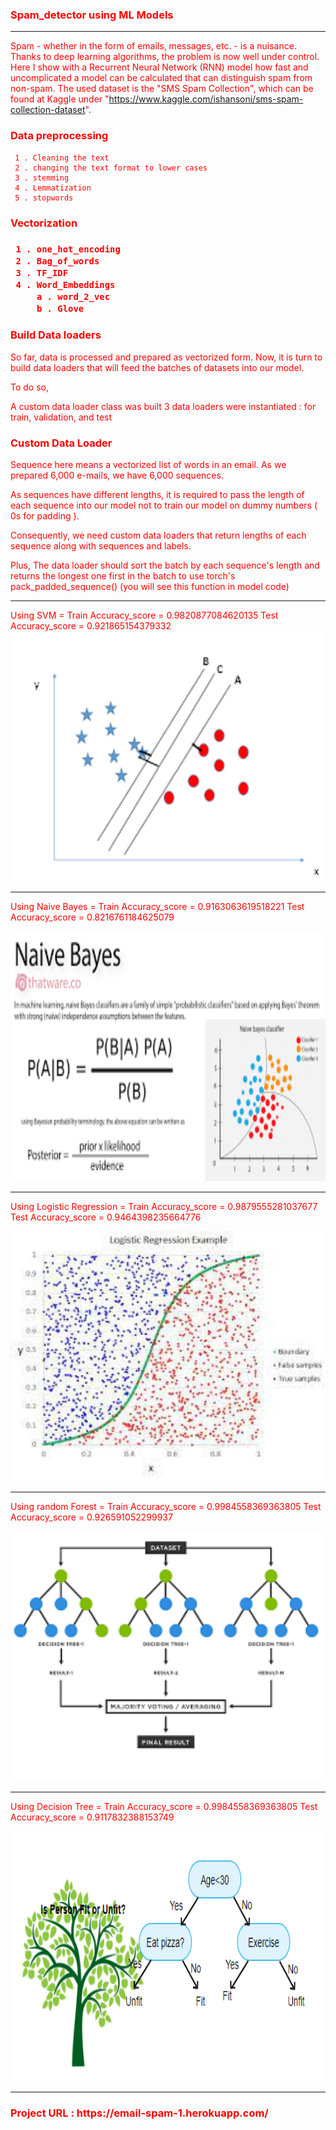 <h3> <font color = 'red'> Spam_detector using ML Models </fonot> </h3>
<hr>

Spam - whether in the form of emails, messages, etc. - is a nuisance. Thanks to deep learning algorithms, the problem is now well under control. Here I show with a Recurrent Neural Network (RNN) model how fast and uncomplicated a model can be calculated that can distinguish spam from non-spam. The used dataset is the "SMS Spam Collection", which can be found at Kaggle under "https://www.kaggle.com/ishansoni/sms-spam-collection-dataset".


<h3>  Data preprocessing </h3>
 
     1 . Cleaning the text 
     2 . changing the text format to lower cases
     3 . stemming 
     4 . Lemmatization
     5 . stopwords
     
<h3> Vectorization <h3>
   
     1 . one_hot_encoding
     2 . Bag_of_words
     3 . TF_IDF
     4 . Word_Embeddings
         a . word_2_vec
         b . Glove 

 <h3>  Build Data loaders </h3>
 So far, data is processed and prepared as vectorized form.
 Now, it is turn to build data loaders that will feed the batches of datasets into our model.

 To do so,

 A custom data loader class was built
 3 data loaders were instantiated : for train, validation, and test
 
 <h3>  Custom Data Loader </h3>
  Sequence here means a vectorized list of words in an email.
 As we prepared 6,000 e-mails, we have 6,000 sequences.

 As sequences have different lengths, it is required to pass the length of each sequence into our model not to train our model on dummy numbers ( 0s for padding ).

 Consequently, we need custom data loaders that return lengths of each sequence along with sequences and labels.

 Plus, The data loader should sort the batch by each sequence's length and returns the longest one first in the batch to use torch's pack_padded_sequence() (you will see this     function in model code)
 
<hr> 
Using SVM = Train Accuracy_score = 0.9820877084620135  Test Accuracy_score = 0.921865154379332 

<img src="/images/2.png" width="700" height="400">
 
<hr>
 
Using Naive Bayes = Train Accuracy_score = 0.9163063619518221  Test Accuracy_score = 0.8216761184625079 

<img src="/images/3.png" width="700" height="400">
 
<hr>
 
Using Logistic Regression = Train Accuracy_score = 0.9879555281037677  Test Accuracy_score = 0.9464398235664776 

<img src="/images/4.jfif" width="700" height="400">
 
<hr>
 
Using random Forest = Train Accuracy_score = 0.9984558369363805  Test Accuracy_score = 0.926591052299937 
 
<img src="/images/5.png" width="700" height="400">
<hr>
 
Using Decision Tree = Train Accuracy_score = 0.9984558369363805  Test Accuracy_score = 0.9117832388153749 

<img src="/images/6.PNG" width="700" height="400">

 <hr>
 
 <h3> Project URL : https://email-spam-1.herokuapp.com/ </h3>
